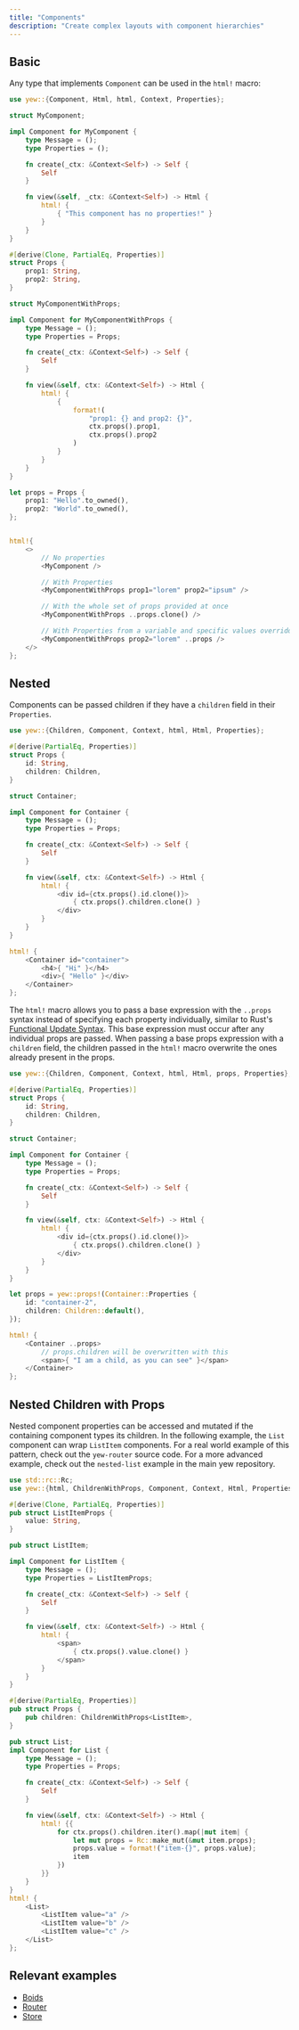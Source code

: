 ```yaml
---
title: "Components"
description: "Create complex layouts with component hierarchies"
---
```


## Basic

Any type that implements `Component` can be used in the `html!` macro:

```rust
use yew::{Component, Html, html, Context, Properties};

struct MyComponent;

impl Component for MyComponent {
    type Message = ();
    type Properties = ();

    fn create(_ctx: &Context<Self>) -> Self {
        Self
    }

    fn view(&self, _ctx: &Context<Self>) -> Html {
        html! {
            { "This component has no properties!" }
        }
    }
}

#[derive(Clone, PartialEq, Properties)]
struct Props {
    prop1: String,
    prop2: String,
}

struct MyComponentWithProps;

impl Component for MyComponentWithProps {
    type Message = ();
    type Properties = Props;

    fn create(_ctx: &Context<Self>) -> Self {
        Self
    }

    fn view(&self, ctx: &Context<Self>) -> Html {
        html! {
            {
                format!(
                    "prop1: {} and prop2: {}",
                    ctx.props().prop1,
                    ctx.props().prop2
                )
            }
        }
    }
}

let props = Props { 
    prop1: "Hello".to_owned(),
    prop2: "World".to_owned(), 
};


html!{
    <>
        // No properties
        <MyComponent />

        // With Properties
        <MyComponentWithProps prop1="lorem" prop2="ipsum" />

        // With the whole set of props provided at once
        <MyComponentWithProps ..props.clone() />

        // With Properties from a variable and specific values overridden
        <MyComponentWithProps prop2="lorem" ..props />
    </>
};
```

## Nested

Components can be passed children if they have a `children` field in their `Properties`.

```rust title="parent.rs"
use yew::{Children, Component, Context, html, Html, Properties};

#[derive(PartialEq, Properties)]
struct Props {
    id: String,
    children: Children,
}

struct Container;

impl Component for Container {
    type Message = ();
    type Properties = Props;

    fn create(_ctx: &Context<Self>) -> Self {
        Self
    }

    fn view(&self, ctx: &Context<Self>) -> Html {
        html! {
            <div id={ctx.props().id.clone()}>
                { ctx.props().children.clone() }
            </div>
        }
    }
}

html! {
    <Container id="container">
        <h4>{ "Hi" }</h4>
        <div>{ "Hello" }</div>
    </Container>
};
```

The `html!` macro allows you to pass a base expression with the `..props` syntax instead of specifying each property individually,
similar to Rust's [Functional Update Syntax](https://doc.rust-lang.org/stable/reference/expressions/struct-expr.html#functional-update-syntax).
This base expression must occur after any individual props are passed.
When passing a base props expression with a `children` field, the children passed in the `html!` macro overwrite the ones already present in the props.

```rust
use yew::{Children, Component, Context, html, Html, props, Properties}; 

#[derive(PartialEq, Properties)]
struct Props {
    id: String,
    children: Children,
}

struct Container;

impl Component for Container {
    type Message = ();
    type Properties = Props;

    fn create(_ctx: &Context<Self>) -> Self {
        Self
    }

    fn view(&self, ctx: &Context<Self>) -> Html {
        html! {
            <div id={ctx.props().id.clone()}>
                { ctx.props().children.clone() }
            </div>
        }
    }
}

let props = yew::props!(Container::Properties {
    id: "container-2",
    children: Children::default(),
});

html! {
    <Container ..props>
        // props.children will be overwritten with this
        <span>{ "I am a child, as you can see" }</span>
    </Container>
};
```

## Nested Children with Props

Nested component properties can be accessed and mutated if the containing component types its children. In the following example, the `List` component can wrap `ListItem` components. For a real world example of this pattern, check out the `yew-router` source code. For a more advanced example, check out the `nested-list` example in the main yew repository.

```rust
use std::rc::Rc;
use yew::{html, ChildrenWithProps, Component, Context, Html, Properties};

#[derive(Clone, PartialEq, Properties)]
pub struct ListItemProps {
    value: String,
}

pub struct ListItem;

impl Component for ListItem {
    type Message = ();
    type Properties = ListItemProps;

    fn create(_ctx: &Context<Self>) -> Self {
        Self
    }

    fn view(&self, ctx: &Context<Self>) -> Html {
        html! {
            <span>
                { ctx.props().value.clone() }
            </span>
        }
    }
}

#[derive(PartialEq, Properties)]
pub struct Props {
    pub children: ChildrenWithProps<ListItem>,
}

pub struct List;
impl Component for List {
    type Message = ();
    type Properties = Props;

    fn create(_ctx: &Context<Self>) -> Self {
        Self
    }

    fn view(&self, ctx: &Context<Self>) -> Html {
        html! {{
            for ctx.props().children.iter().map(|mut item| {
                let mut props = Rc::make_mut(&mut item.props);
                props.value = format!("item-{}", props.value);
                item
            })
        }}
    }
}
html! {
    <List>
        <ListItem value="a" />
        <ListItem value="b" />
        <ListItem value="c" />
    </List>
};
```

## Relevant examples
- [Boids](https://github.com/yewstack/yew/tree/master/examples/boids)
- [Router](https://github.com/yewstack/yew/tree/master/examples/router)
- [Store](https://github.com/yewstack/yew/tree/master/examples/store)
